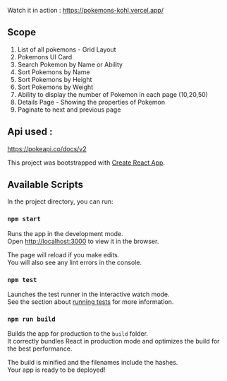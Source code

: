 Watch it in action : https://pokemons-kohl.vercel.app/

## Scope
  1. List of all pokemons - Grid Layout
  2. Pokemons UI Card
  3. Search Pokemon by Name or Ability
  4. Sort Pokemons by Name
  5. Sort Pokemons by Height
  6. Sort Pokemons by Weight
  7. Ability to display the number of Pokemon in each page (10,20,50)
  8. Details Page - Showing the properties of Pokemon
  9. Paginate to next and previous page
  
## Api used : 
 https://pokeapi.co/docs/v2
 
 
 

This project was bootstrapped with [Create React App](https://github.com/facebook/create-react-app).

## Available Scripts

In the project directory, you can run:

### `npm start`

Runs the app in the development mode.<br>
Open [http://localhost:3000](http://localhost:3000) to view it in the browser.

The page will reload if you make edits.<br>
You will also see any lint errors in the console.

### `npm test`

Launches the test runner in the interactive watch mode.<br>
See the section about [running tests](https://facebook.github.io/create-react-app/docs/running-tests) for more information.

### `npm run build`

Builds the app for production to the `build` folder.<br>
It correctly bundles React in production mode and optimizes the build for the best performance.

The build is minified and the filenames include the hashes.<br>
Your app is ready to be deployed!

